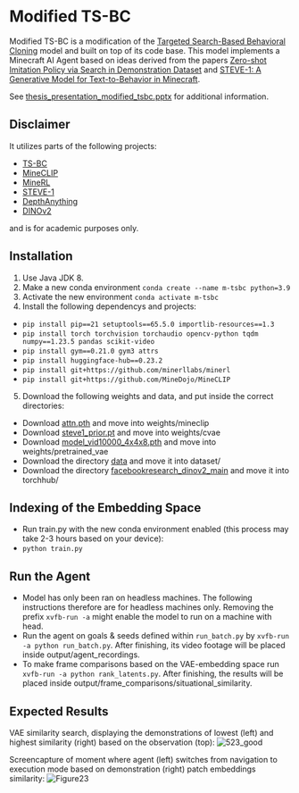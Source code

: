 # Modified TS-BC
Modified TS-BC is a modification of the [Targeted Search-Based Behavioral Cloning](https://pages.github.com/]https://github.com/JulianBvW/TS-BC) model and built on top of its code base.
This model implements a Minecraft AI Agent based on ideas derived from the papers [Zero-shot Imitation Policy via Search in Demonstration Dataset](https://ieeexplore.ieee.org/abstract/document/10447339/) and [STEVE-1: A Generative Model for Text-to-Behavior in Minecraft](https://arxiv.org/abs/2306.00937).

See [thesis_presentation_modified_tsbc.pptx](https://github.com/user-attachments/files/16648347/thesis_presentation_modified_tsbc.pptx) for additional information.


## Disclaimer

It utilizes parts of the following projects:
* [TS-BC](https://pages.github.com/]https://github.com/JulianBvW/TS-BC)
* [MineCLIP](https://github.com/MineDojo/MineDojo)
* [MineRL](https://github.com/minerllabs/minerl)
* [STEVE-1](https://github.com/Shalev-Lifshitz/STEVE-1)
* [DepthAnything](https://github.com/LiheYoung/Depth-Anything)
* [DINOv2](https://github.com/facebookresearch/dinov2)

and is for academic purposes only.

## Installation

1. Use Java JDK 8.
2. Make a new conda environment `conda create --name m-tsbc python=3.9`
3. Activate the new environment `conda activate m-tsbc`
4. Install the following dependencys and projects:
* `pip install pip==21 setuptools==65.5.0 importlib-resources==1.3`
* `pip install torch torchvision torchaudio opencv-python tqdm numpy==1.23.5 pandas scikit-video`
* `pip install gym==0.21.0 gym3 attrs`
* `pip install huggingface-hub==0.23.2`
* `pip install git+https://github.com/minerllabs/minerl`
* `pip install git+https://github.com/MineDojo/MineCLIP`
5. Download the following weights and data, and put inside the correct directories:
* Download [attn.pth](https://drive.google.com/file/d/1uaZM1ZLBz2dZWcn85rZmjP7LV6Sg5PZW/view) and move into weights/mineclip
* Download [steve1_prior.pt](https://drive.google.com/uc?id=1OdX5wiybK8jALVfP5_dEo0CWm9BQbDES) and move into weights/cvae
* Download [model_vid10000_4x4x8.pth](https://drive.google.com/uc?export=download&id=1588qzaRGNvQWsibVBDdp_9zA8VFHd4wE) and move into weights/pretrained_vae
* Download the directory [data](https://drive.google.com/drive/folders/1WdzwLzmUilVKSt6sYVvSZQLoy2FPHhk0?usp=sharing) and move it into dataset/
* Download the directory [facebookresearch_dinov2_main](https://drive.google.com/drive/folders/1lp5mSZWSDg0Ca7ebJmujK5YdH-NDSgZc?usp=sharing) and move it into torchhub/

## Indexing of the Embedding Space

* Run train.py with the new conda environment enabled (this process may take 2-3 hours based on your device):
* `python train.py`

## Run the Agent
* Model has only been ran on headless machines. The following instructions therefore are for headless machines only. Removing the prefix `xvfb-run -a` might enable the model to run on a machine with head.
* Run the agent on goals & seeds defined within `run_batch.py` by `xvfb-run -a python run_batch.py`. After finishing, its video footage will be placed inside output/agent_recordings.
* To make frame comparisons based on the VAE-embedding space run `xvfb-run -a python rank_latents.py`. After finishing, the results will be placed inside output/frame_comparisons/situational_similarity.


## Expected Results

VAE similarity search, displaying the demonstrations of lowest (left) and highest similarity (right) based on the observation (top): ![523_good](https://github.com/user-attachments/assets/ba286e2a-c18b-4d4b-b77c-4c62cdfb656f)

Screencapture of moment where agent (left) switches from navigation to execution mode based on demonstration (right) patch embeddings similarity: 
![Figure23](https://github.com/user-attachments/assets/120d52bb-8eae-419d-b548-f556e1cd7f6d)


